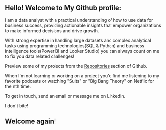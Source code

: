 ## Hello! Welcome to My Github profile:

I am a data analyst with a practical understanding of how to use data for business success, providing actionable insights that empower organizations
to make informed decisions and drive growth. 

With strong expertise in handling large datasets and complex analytical tasks using programming technologies(SQL & Python) and business intelligence tools(Power BI and Looker Studio) you can always count on me to fix you data related challenges!

Preview some of my projects from the [Repositories](https://github.com/JachimmaChristian?tab=repositories) section of Github. 

When I'm not learning or working on a project you'd find me listening to my favorite podcasts or watching "Suits" or "Big Bang Theory" on Netflix for the nth time.

To get in touch, send an email or message me on LinkedIn. 

I don't bite!

## Welcome again!

<!---
JachimmaChristian/JachimmaChristian is a ✨ special ✨ repository because its `README.md` (this file) appears on your GitHub profile.
You can click the Preview link to take a look at your changes.
--->
